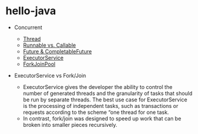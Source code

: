 # hello-java

- Concurrent
  + [Thread](src/java/concurrent/ThreadSample.java)
  + [Runnable vs. Callable](src/java/concurrent/RunnableCallable.java)
  + [Future & CompletableFuture](src/java/concurrent/FutureSample.java)
  + [ExecutorService](src/java/concurrent/ExecutorServiceSample.java)
  + [ForkJoinPool](src/java/concurrent/ForkJoinPoolSample.java)

- ExecutorService vs Fork/Join
  + ExecutorService gives the developer the ability to control the number of generated threads and the granularity of tasks that should be run by separate threads. The best use case for ExecutorService is the processing of independent tasks, such as transactions or requests according to the scheme “one thread for one task.
  + In contrast, fork/join was designed to speed up work that can be broken into smaller pieces recursively.